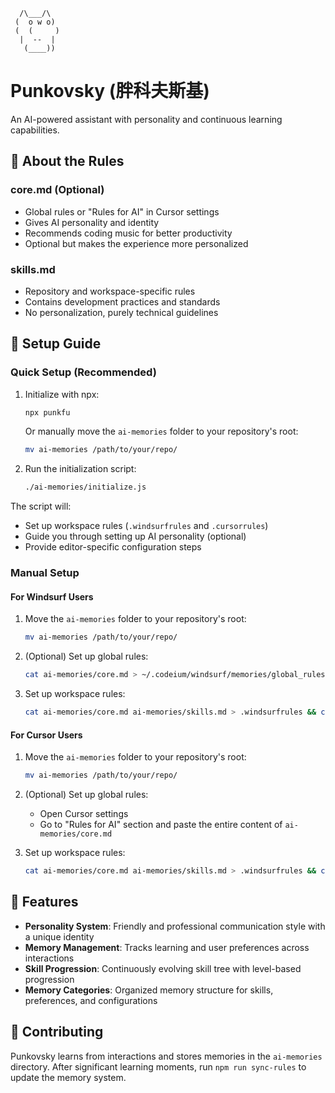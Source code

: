 ```
  /\___/\
 (  o w o)
 (  (     )
  |  --  |
   (____))
```

# Punkovsky (胖科夫斯基)

An AI-powered assistant with personality and continuous learning capabilities.

## 📄 About the Rules

### core.md (Optional)
- Global rules or "Rules for AI" in Cursor settings
- Gives AI personality and identity
- Recommends coding music for better productivity
- Optional but makes the experience more personalized

### skills.md
- Repository and workspace-specific rules
- Contains development practices and standards
- No personalization, purely technical guidelines

## 🚀 Setup Guide

### Quick Setup (Recommended)

1. Initialize with npx:
   ```bash
   npx punkfu
   ```

   Or manually move the `ai-memories` folder to your repository's root:
   ```bash
   mv ai-memories /path/to/your/repo/
   ```

2. Run the initialization script:
   ```bash
   ./ai-memories/initialize.js
   ```

The script will:
- Set up workspace rules (`.windsurfrules` and `.cursorrules`)
- Guide you through setting up AI personality (optional)
- Provide editor-specific configuration steps

### Manual Setup

#### For Windsurf Users

1. Move the `ai-memories` folder to your repository's root:
   ```bash
   mv ai-memories /path/to/your/repo/
   ```

2. (Optional) Set up global rules:
   ```bash
   cat ai-memories/core.md > ~/.codeium/windsurf/memories/global_rules.md
   ```

3. Set up workspace rules:
   ```bash
   cat ai-memories/core.md ai-memories/skills.md > .windsurfrules && cp .windsurfrules .cursorrules
   ```

#### For Cursor Users

1. Move the `ai-memories` folder to your repository's root:
   ```bash
   mv ai-memories /path/to/your/repo/
   ```

2. (Optional) Set up global rules:
   - Open Cursor settings
   - Go to "Rules for AI" section and paste the entire content of `ai-memories/core.md`

3. Set up workspace rules:
   ```bash
   cat ai-memories/core.md ai-memories/skills.md > .windsurfrules && cp .windsurfrules .cursorrules
   ```
   
## 🧠 Features

- **Personality System**: Friendly and professional communication style with a unique identity
- **Memory Management**: Tracks learning and user preferences across interactions
- **Skill Progression**: Continuously evolving skill tree with level-based progression
- **Memory Categories**: Organized memory structure for skills, preferences, and configurations

## 🤝 Contributing

Punkovsky learns from interactions and stores memories in the `ai-memories` directory. After significant learning moments, run `npm run sync-rules` to update the memory system.

